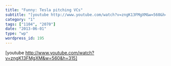 ```yaml
---
title: "Funny: Tesla pitching VCs"
subtitle: "[youtube http://www.youtube.com/watch?v=zngK13FMgXM&w=560&h=315]"
category: "1"
tags: ["1104", "2070"]
date: "2013-06-01"
type: "wp"
wordpress_id: 195
---
```

[youtube http://www.youtube.com/watch?v=zngK13FMgXM&w=560&h=315]